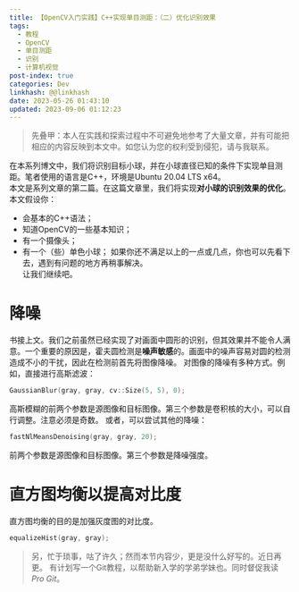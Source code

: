 ```yaml
---
title: 【OpenCV入门实践】C++实现单目测距：（二）优化识别效果
tags:
  - 教程
  - OpenCV
  - 单目测距
  - 识别
  - 计算机视觉
post-index: true
categories: Dev
linkhash: @@linkhash
date: 2023-05-26 01:43:10
updated: 2023-09-06 01:12:23
---
```


 > 先叠甲：本人在实践和探索过程中不可避免地参考了大量文章，并有可能把相应的内容反映到本文中。如您认为您的权利受到侵犯，请与我联系。

在本系列博文中，我们将识别目标小球，并在小球直径已知的条件下实现单目测距。笔者使用的语言是C++，环境是Ubuntu 20.04 LTS x64。  
本文是系列文章的第二篇。在这篇文章里，我们将实现**对小球的识别效果的优化**。  
本文假设你：
 - 会基本的C++语法；
 - 知道OpenCV的一些基本知识；
 - 有一个摄像头；
 - 有一个（些）单色小球；
如果你还不满足以上的一点或几点，你也可以先看下去，遇到有问题的地方再稍事解决。  
让我们继续吧。  

# 降噪

书接上文。我们之前虽然已经实现了对画面中圆形的识别，但其效果并不能令人满意。一个重要的原因是，霍夫圆检测是**噪声敏感**的。画面中的噪声容易对圆的检测造成不小的干扰，因此在检测前首先将图像降噪。
对图像的降噪有多种方式。例如，直接进行高斯滤波：
```cpp
GaussianBlur(gray, gray, cv::Size(5, 5), 0);
```
高斯模糊的前两个参数是源图像和目标图像。第三个参数是卷积核的大小，可以自行调整。注意必须是奇数。
或者，可以尝试其他的降噪：
```cpp
fastNlMeansDenoising(gray, gray, 20);
```
前两个参数是源图像和目标图像。第三个参数是降噪强度。

# 直方图均衡以提高对比度

直方图均衡的目的是加强灰度图的对比度。

```cpp
equalizeHist(gray, gray);
```

> 另，忙于琐事，咕了许久；然而本节内容少，更是没什么好写的。近日再更。
> 有计划写一个Git教程，以帮助新入学的学弟学妹也。同时督促我读*Pro Git*。
